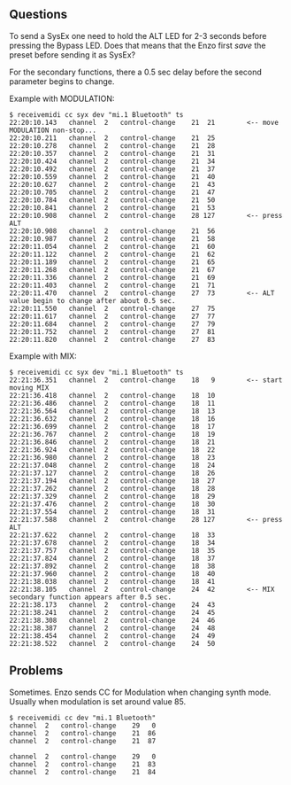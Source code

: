 
## Questions

To send a SysEx one need to hold the ALT LED for 2-3 seconds before pressing the Bypass LED. Does that means that the Enzo first _save_ the preset before sending it as SysEx?

For the secondary functions, there a 0.5 sec delay before the second parameter begins to change. 

Example with MODULATION:
    
    $ receivemidi cc syx dev "mi.1 Bluetooth" ts
    22:20:10.143   channel  2   control-change    21  21        <-- move MODULATION non-stop...
    22:20:10.211   channel  2   control-change    21  25
    22:20:10.278   channel  2   control-change    21  28
    22:20:10.357   channel  2   control-change    21  31
    22:20:10.424   channel  2   control-change    21  34
    22:20:10.492   channel  2   control-change    21  37
    22:20:10.559   channel  2   control-change    21  40
    22:20:10.627   channel  2   control-change    21  43
    22:20:10.705   channel  2   control-change    21  47
    22:20:10.784   channel  2   control-change    21  50
    22:20:10.841   channel  2   control-change    21  53
    22:20:10.908   channel  2   control-change    28 127        <-- press ALT
    22:20:10.908   channel  2   control-change    21  56
    22:20:10.987   channel  2   control-change    21  58
    22:20:11.054   channel  2   control-change    21  60
    22:20:11.122   channel  2   control-change    21  62
    22:20:11.189   channel  2   control-change    21  65
    22:20:11.268   channel  2   control-change    21  67
    22:20:11.336   channel  2   control-change    21  69
    22:20:11.403   channel  2   control-change    21  71
    22:20:11.470   channel  2   control-change    27  73        <-- ALT value begin to change after about 0.5 sec.
    22:20:11.550   channel  2   control-change    27  75
    22:20:11.617   channel  2   control-change    27  77
    22:20:11.684   channel  2   control-change    27  79
    22:20:11.752   channel  2   control-change    27  81
    22:20:11.820   channel  2   control-change    27  83    

    
Example with MIX:

    $ receivemidi cc syx dev "mi.1 Bluetooth" ts
    22:21:36.351   channel  2   control-change    18   9        <-- start moving MIX
    22:21:36.418   channel  2   control-change    18  10
    22:21:36.486   channel  2   control-change    18  11
    22:21:36.564   channel  2   control-change    18  13
    22:21:36.632   channel  2   control-change    18  16
    22:21:36.699   channel  2   control-change    18  17
    22:21:36.767   channel  2   control-change    18  19
    22:21:36.846   channel  2   control-change    18  21
    22:21:36.924   channel  2   control-change    18  22
    22:21:36.980   channel  2   control-change    18  23
    22:21:37.048   channel  2   control-change    18  24
    22:21:37.127   channel  2   control-change    18  26
    22:21:37.194   channel  2   control-change    18  27
    22:21:37.262   channel  2   control-change    18  28
    22:21:37.329   channel  2   control-change    18  29
    22:21:37.476   channel  2   control-change    18  30
    22:21:37.554   channel  2   control-change    18  31
    22:21:37.588   channel  2   control-change    28 127        <-- press ALT
    22:21:37.622   channel  2   control-change    18  33
    22:21:37.678   channel  2   control-change    18  34
    22:21:37.757   channel  2   control-change    18  35
    22:21:37.824   channel  2   control-change    18  37
    22:21:37.892   channel  2   control-change    18  38
    22:21:37.960   channel  2   control-change    18  40
    22:21:38.038   channel  2   control-change    18  41
    22:21:38.105   channel  2   control-change    24  42        <-- MIX secondary function appears after 0.5 sec.
    22:21:38.173   channel  2   control-change    24  43
    22:21:38.241   channel  2   control-change    24  45
    22:21:38.308   channel  2   control-change    24  46
    22:21:38.387   channel  2   control-change    24  48
    22:21:38.454   channel  2   control-change    24  49
    22:21:38.522   channel  2   control-change    24  50    
    
## Problems

Sometimes. Enzo sends CC for Modulation when changing synth mode. Usually when modulation is set around value 85. 

    $ receivemidi cc dev "mi.1 Bluetooth"
    channel  2   control-change    29   0
    channel  2   control-change    21  86
    channel  2   control-change    21  87
    
    channel  2   control-change    29   0
    channel  2   control-change    21  83
    channel  2   control-change    21  84    
    
    